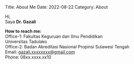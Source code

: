 Title: About Me
Date: 2022-08-22
Category: About


Hi,<br> Saya **Dr. Gazali**<br>


**How to reach me:**<br> Office-1: Fakultas Keguruan dan Ilmu Pendidikan<br> 
Universitas Tadulako<br> Office-2: Badan Akreditasi Nasional Propinsi Sulawesi Tengah<br> Email: gazali.xxxxxxxx@gmail.com<br> Phone: 08xx.xxxx.xx10 <br>